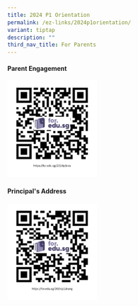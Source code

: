 ```yaml
---
title: 2024 P1 Orientation
permalink: /ez-links/2024p1orientation/
variant: tiptap
description: ""
third_nav_title: For Parents
---
```

<h4>Parent Engagement</h4><a class="isomer-image-wrapper" href="https://for.edu.sg/2024p1ros"><img style="width: 40%;" height="auto" width="100%" alt="Parent Engagement" src="/images/2024p1ros.jpg"></a>
<p></p>
<h4>Principal's Address</h4><a class="isomer-image-wrapper" href="https://for.edu.sg/2024p1drang"><img style="width: 40%;" height="auto" width="100%" alt="Principal's Address" src="/images/2024p1drang.jpg"></a>
<p></p>